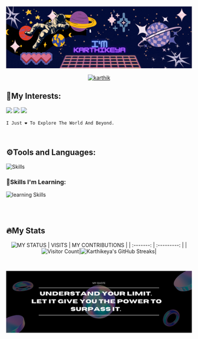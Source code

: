 <div align='center'>

![Head](https://raw.githubusercontent.com/KarthikeyaEnge/KarthikeyaEnge/main/readme_gif.gif)


<a href='mailto:karthikeya.enge@gmail.com'>

![karthik](https://img.shields.io/badge/Gmail-EA4335.svg?style=for-the-badge&logo=Gmail&logoColor=white)

</a>
     
</div>

## 👀My Interests:
![](https://img.shields.io/badge/-Artificial%20Intelligence-blue)
![](https://img.shields.io/badge/-Qunatum%20Computing-brightgreen)
![](https://img.shields.io/badge/-Web%20Devleopment-orange)




`I Just ❤️ To Explore The World And Beyond.`


<br>

## ⚙️Tools and Languages:

![Skills](https://skillicons.dev/icons?i=c,java,py,html,css,js,git,github,matlab,md,vscode)    

### 📖Skills I'm Learning:

![learning Skills](https://skillicons.dev/icons?i=django,nodejs,react,mongodb,express,vite,redux) 

<br><br>

## 🔥My Stats

<div align='center'>     
     
![MY STATUS](https://github-readme-stats.vercel.app/api?username=karthikeyaEnge&show_icons=true&theme=midnight-purple\&hide_border=true)
|        VISITS          |        MY CONTRIBUTIONS    |
|       :-------:        |          :---------:       |
|![Visitor Count](https://profile-counter.glitch.me/karthikeyaEnge/count.svg)|![Karthikeya's GitHub Streaks](https://github-readme-streak-stats.herokuapp.com/?user=karthikeyaEnge&theme=midnight-purple\&hide_border=true)|

<br>

![](https://github.com/KarthikeyaEnge/KarthikeyaEnge/blob/b81671a5328fc7784040325631ea83c0550eed55/MY%20quote.png)



</div>


